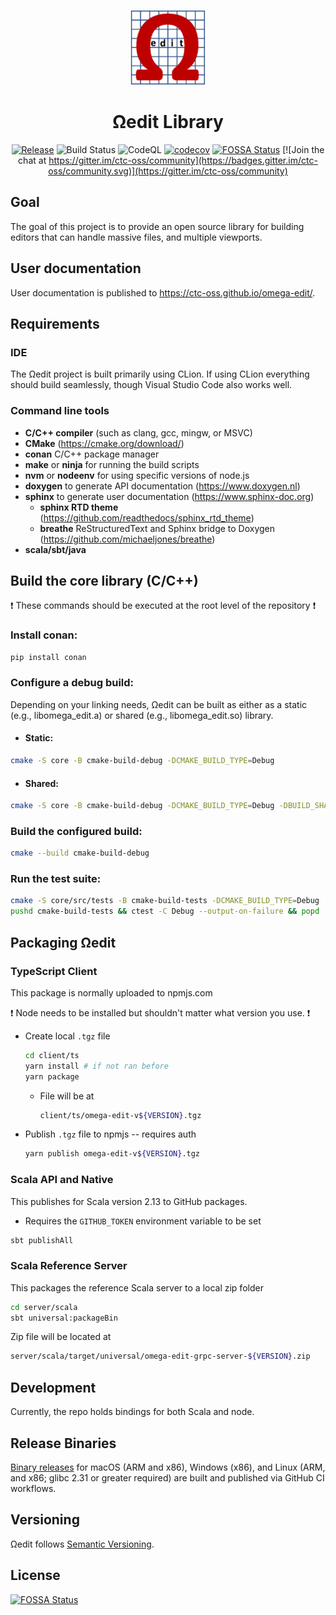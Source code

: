 <!--
  Copyright (c) 2021 Concurrent Technologies Corporation.

  Licensed under the Apache License, Version 2.0 (the "License"); you may not use this file except in compliance
  with the License.  You may obtain a copy of the License at                                                    

      http://www.apache.org/licenses/LICENSE-2.0

  Unless required by applicable law or agreed to in writing, software is distributed under the License is       
  distributed on an "AS IS" BASIS, WITHOUT WARRANTIES OR CONDITIONS OF ANY KIND, either express or              
  implied.  See the License for the specific language governing permissions and limitations under the License.  
-->

<div align="center">
<p>
    <img alt="Omega Edit Logo" src="https://raw.githubusercontent.com/ctc-oss/omega-edit/main/images/OmegaEditLogo.png" width=120>
</p>

<h1>Ωedit Library</h1>


[![Release](https://shields.io/github/v/release/ctc-oss/omega-edit?display_name=tag&include_prereleases&sort=semver)](https://github.com/ctc-oss/omega-edit/releases)
![Build Status](https://github.com/ctc-oss/omega-edit/workflows/Unit%20Tests/badge.svg)
![CodeQL](https://github.com/ctc-oss/omega-edit/workflows/CodeQL/badge.svg)
[![codecov](https://codecov.io/gh/ctc-oss/omega-edit/branch/main/graph/badge.svg)](https://codecov.io/gh/ctc-oss/omega-edit)
[![FOSSA Status](https://app.fossa.com/api/projects/git%2Bgithub.com%2Fctc-oss%2Fomega-edit.svg?type=shield)](https://app.fossa.com/projects/git%2Bgithub.com%2Fctc-oss%2Fomega-edit?ref=badge_shield)
[![Join the chat at https://gitter.im/ctc-oss/community](https://badges.gitter.im/ctc-oss/community.svg)](https://gitter.im/ctc-oss/community)

</div>

## Goal

The goal of this project is to provide an open source library for building editors that can handle massive files, and multiple viewports.

## User documentation

User documentation is published to https://ctc-oss.github.io/omega-edit/.

## Requirements

### IDE

The Ωedit project is built primarily using CLion.  If using CLion everything should build seamlessly, though Visual
Studio Code also works well.

### Command line tools

- **C/C++ compiler** (such as clang, gcc, mingw, or MSVC)
- **CMake** (https://cmake.org/download/)
- **conan** C/C++ package manager
- **make** or **ninja** for running the build scripts
- **nvm** or **nodeenv** for using specific versions of node.js
- **doxygen** to generate API documentation (https://www.doxygen.nl)
- **sphinx** to generate user documentation (https://www.sphinx-doc.org)
  - **sphinx RTD theme** (https://github.com/readthedocs/sphinx_rtd_theme)
  - **breathe** ReStructuredText and Sphinx bridge to Doxygen (https://github.com/michaeljones/breathe)
- **scala/sbt/java**

## Build the core library (C/C++)

:exclamation: These commands should be executed at the root level of the repository :exclamation:

### Install conan:

```bash
pip install conan
```

### Configure a debug build:

Depending on your linking needs, Ωedit can be built as either as a static (e.g., libomega_edit.a) or shared (e.g., libomega_edit.so) library.

- #### Static:

```bash
cmake -S core -B cmake-build-debug -DCMAKE_BUILD_TYPE=Debug
```

- #### Shared:

```bash
cmake -S core -B cmake-build-debug -DCMAKE_BUILD_TYPE=Debug -DBUILD_SHARED_LIBS=YES
```

### Build the configured build:

```bash
cmake --build cmake-build-debug
```

### Run the test suite:

```bash
cmake -S core/src/tests -B cmake-build-tests -DCMAKE_BUILD_TYPE=Debug
pushd cmake-build-tests && ctest -C Debug --output-on-failure && popd
```

## Packaging Ωedit

### TypeScript Client

This package is normally uploaded to npmjs.com

:exclamation: Node needs to be installed but shouldn't matter what version you use. :exclamation:

- Create local `.tgz` file

  ```bash
  cd client/ts
  yarn install # if not ran before
  yarn package
  ```

  - File will be at

    ```bash
    client/ts/omega-edit-v${VERSION}.tgz
    ```

- Publish `.tgz` file to npmjs -- requires auth

  ```bash
  yarn publish omega-edit-v${VERSION}.tgz
  ```

### Scala API and Native

This publishes for Scala version 2.13 to GitHub packages.

- Requires the `GITHUB_TOKEN` environment variable to be set

```bash
sbt publishAll
```

### Scala Reference Server

This packages the reference Scala server to a local zip folder

```bash
cd server/scala
sbt universal:packageBin
```

Zip file will be located at

```bash
server/scala/target/universal/omega-edit-grpc-server-${VERSION}.zip
```

## Development

Currently, the repo holds bindings for both Scala and node.

## Release Binaries

[Binary releases](https://github.com/ctc-oss/omega-edit/releases) for macOS (ARM and x86), Windows (x86), and Linux (ARM, and x86; glibc 2.31 or greater required) are built and published via GitHub CI workflows.

## Versioning

Ωedit follows [Semantic Versioning](http://semver.org/).

## License

[![FOSSA Status](https://app.fossa.com/api/projects/git%2Bgithub.com%2Fctc-oss%2Fomega-edit.svg?type=large)](https://app.fossa.com/projects/git%2Bgithub.com%2Fctc-oss%2Fomega-edit?ref=badge_large)

